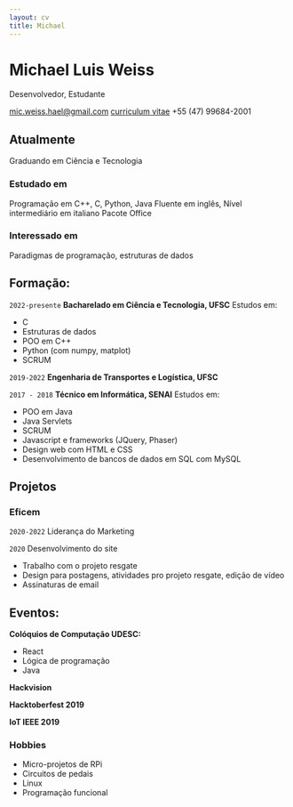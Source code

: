 ```yaml
---
layout: cv
title: Michael
---
```

# Michael Luis Weiss
Desenvolvedor, Estudante

<div id="webaddress">
<a href="mic.weiss.hael@gmail.com">mic.weiss.hael@gmail.com</a>
<a href="a-bug.github.io/markdown-cv">curriculum vitae</a>
<a>+55 (47) 99684-2001</a>
</div>


## Atualmente

Graduando em Ciência e Tecnologia

### Estudado em

Programação em C++, C, Python, Java
Fluente em inglês, Nível intermediário em italiano
Pacote Office

### Interessado em

Paradigmas de programação, estruturas de dados

## Formação:

`2022-presente`
__Bacharelado em Ciência e Tecnologia, UFSC__
Estudos em:
- C
- Estruturas de dados
- POO em C++
- Python (com numpy, matplot)
- SCRUM


`2019-2022`
__Engenharia de Transportes e Logística, UFSC__

`2017 - 2018`
__Técnico em Informática, SENAI__
Estudos em:
- POO em Java
- Java Servlets
- SCRUM
- Javascript e frameworks (JQuery, Phaser)
- Design web com HTML e CSS
- Desenvolvimento de bancos de dados em SQL com MySQL

## Projetos

### Eficem
`2020-2022`
Liderança do Marketing 
    
`2020`
Desenvolvimento do site
- Trabalho com o projeto resgate
- Design para postagens, atividades pro projeto resgate, edição de vídeo
- Assinaturas de email

## Eventos:

__Colóquios de Computação UDESC:__

 - React
 - Lógica de programação
 - Java

__Hackvision__

__Hacktoberfest 2019__

__IoT IEEE 2019__


### Hobbies

- Micro-projetos de RPi
- Circuitos de pedais
- Linux
- Programação funcional

<!-- ### Footer

Last updated: November 2022 -->


